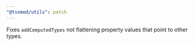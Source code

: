 ```yaml
---
"@tsxmod/utils": patch
---
```


Fixes `addComputedTypes` not flattening property values that point to other types.
